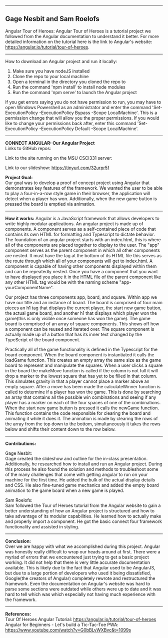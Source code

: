 -------------------------------------------------------------------------
Gage Nesbit and Sam Roelofs
-------------------------------------------------------------------------

Angular Tour of Heroes:
  Angular Tour of Heroes is a tutorial project we followed from the Angular documentation to understand it better. For
  more detailed information on the tutorial here is the link to Angular's website: https://angular.io/tutorial/tour-of-heroes.

-------------------------------------------------------------------------
How to download an Angular project and run it locally:
  1. Make sure you have nodeJS installed
  2. Clone the repo to your local machine
  3. Open a terminal in the directory you cloned the repo to
  4. Run the command 'npm install' to install node modules
  5. Run the command 'npm serve' to launch the Angular project

  If you get errors saying you do not have permission to run, you may have to open Windows Powershell as an administrator
and enter the command 'Set-ExecutionPolicy -ExecutionPolicy Bypass -Scope LocalMachine'. This is a permission change that 
will allow you the proper permissions. If you would like to change your permissions back after, enter this command
'Set-ExecutionPolicy -ExecutionPolicy Default -Scope LocalMachine'.

-------------------------------------------------------------------------
__CONNECT ANGULAR: Our Angular Project__  
Links to GitHub repos:

Link to the site running on the MSU CSCI331 server:

Link to our slideshow:
https://tinyurl.com/32urpr5f

__Project Goal:__  
  Our goal was to develop a proof of concept project using Angular that demonstrates key features of the framework.
We wanted the user to be able to play a four-in-a-row style game in their browser, the application will detect when a player has won. Additionally, when the new game button is pressed the board is emptied via animation.

-------------------------------------------------------------------------
__How it works:__
  Angular is a JavaScript framework that allows developers to write highly modular applications. An angular project is made up of components. A component serves as a self-contained piece of code that contains its own HTML for formatting and Typescript to dictate behavior. The foundation of an angular project starts with an index.html, this is where all of the components are placed together to display to the user. The "app" component serves as the parent component in which all other components are nested. It must have the tag <router-outlet></router-outlet> at the bottom of its HTML file this serves as the route through which all of your components will get to index.html. A component is capable of having other components displayed within them and can be repeatedly nested. Once you have a component that you want to have displayed you place it in the HTML file of the parent component like any other HTML tag would be with the naming scheme "app-yourComponentName". 

  Our project has three components app, board, and square. Within app we have our title and an instance of board. The board is comprised of four main pieces an h1 tag that displays the current player, the start new game button, the actual game board, and another h1 that displays which player won the game(this is only visible once someone has won the game). The game board is comprised of an array of square components. This shows off how a component can be reused and iterated over. The square component is actually made up of a button that has its inner text changed by the TypeScript of the board component.

  Practically all of the game functionality is defined in the Typescript for the board component. When the board component is instantiated it calls the loadGame function. This creates an empty array the same size as the game board to represent and manipulate the squares. When a user clicks a square in the board the makeMove function is called if the column is not full it will drop a marker to the lowest square that has yet to be filled in that column. This simulates gravity in that a player cannot place a marker above an empty square. After a move has been made the calculateWinner function is called to determine if a player has won the game. This is done by searching an array that contains all the possible win combinations and seeing if any player has a marker on each of the four spaces of one of the combinations. When the start new game button is pressed it calls the newGame function. This function contains the code responsible for clearing the board and animating it while it does it. The animation is made by clearing the rows of the array from the top down to the bottom, simultaneously it takes the rows below and shifts their content down to the row below. 
             
-------------------------------------------------------------------------
__Contributions:__  
  
  Gage Nesbit:  
    Gage created the slideshow and outline for the in-class presentation. Additionally, he researched how to install and run an Angular project. During this process he also found the solution and methods to troubleshoot some of the many challenges that come with getting angular to run on your machine for the first time. He added the bulk of the actual display details and CSS. He also fine-tuned game mechanics and added the empty board animation to the game board when a new game is played.
      
  Sam Roelofs:  
    Sam followed the Tour of Heroes tutorial from the Angular website to gain a better understanding of how an Angular project is structured and how to take advantage of its modular capabilities. He learned how to actually make and properly import a component. He got the basic connect four framework functionality and assisted in styling.
    
-------------------------------------------------------------------------
__Conclusion:__  
Over we are happy with what we accomplished during this project. Angular was honestly really difficult to wrap our heads around at first. There were a myriad of errors that we encountered just trying to get a basic project working. It did not help that there is very little accurate documentation available. This is likely due to the fact that Angular used to be AngularJS, but due to a large portion of developers who used it being dissatisfied, Google(the creators of Angular) completely rewrote and restructured the framework. Even the documentation on Angular's website was hard to parse some sections were outdated while others were up to date and it was hard to tell which was which especially not having much experience with the framework. 

-------------------------------------------------------------------------
 __References:__   
   Tour Of Heroes Angular Tutorial: https://angular.io/tutorial/tour-of-heroes  
   Angular for Beginners - Let's build a Tic-Tac-Toe PWA: https://www.youtube.com/watch?v=G0bBLvWXBvc&t=1099s


